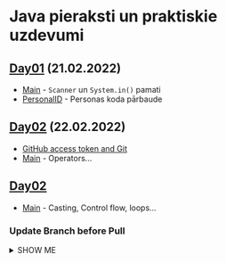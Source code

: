 # Java pieraksti un praktiskie uzdevumi

## [Day01](src/main/java/io/codelex/notes/day01) (21.02.2022)
- [Main](src/main/java/io/codelex/notes/day01/Main.java) - `Scanner` un `System.in()` pamati
- [PersonalID](src/main/java/io/codelex/notes/day01/PersonalID.java) - Personas koda pārbaude

## [Day02](src/main/java/io/codelex/notes/day02) (22.02.2022)
- [GitHub access token and Git](https://stackoverflow.com/questions/68775869/support-for-password-authentication-was-removed-please-use-a-personal-access-to)
- [Main](src/main/java/io/codelex/notes/day02/Main.java) - Operators...

## [Day02](src)
- [Main](src/main/java/io/codelex/notes/day02/Main.java) - Casting, Control flow, loops...
### Update Branch before Pull
<details><summary>SHOW ME</summary>
<p>

####If you've not pushed yet:
- git commit -m WorkInProgress (or git stash)
- git rebase master
- Resolve any conflicts
- git stash pop if you stashed
- 
#### If you have pushed already:
- Ensure your current branch's commits are production quality
- git stash
- git pull (will not conflict, but will create merge commit)
- git stash pop

</p>
</details>
